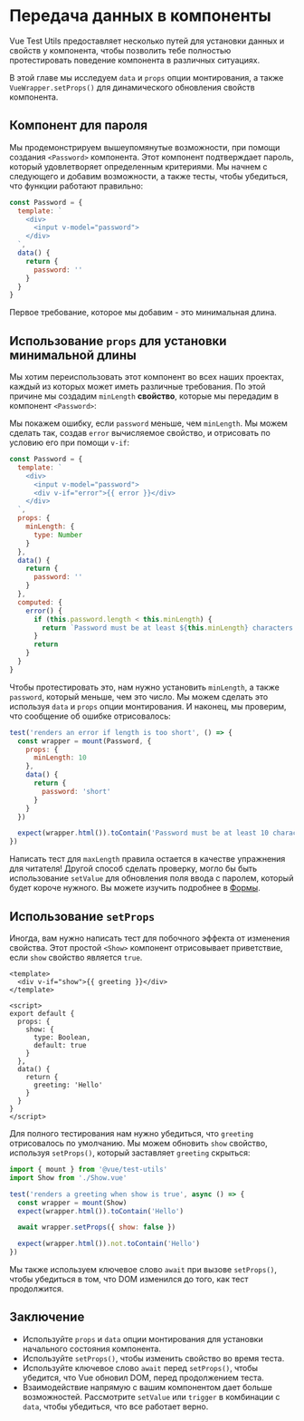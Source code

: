 # Передача данных в компоненты

Vue Test Utils предоставляет несколько путей для установки данных и свойств у компонента, чтобы позволить тебе полностью протестировать поведение компонента в различных ситуациях.

В этой главе мы исследуем `data` и `props` опции монтирования, а также `VueWrapper.setProps()` для динамического обновления свойств компонента.

## Компонент для пароля

Мы продемонстрируем вышеупомянутые возможности, при помощи создания `<Password>` компонента. Этот компонент подтверждает пароль, который удовлетворяет определенным критериями. Мы начнем с следующего и добавим возможности, а также тесты, чтобы убедиться, что функции работают правильно:

```js
const Password = {
  template: `
    <div>
      <input v-model="password">
    </div>
  `,
  data() {
    return {
      password: ''
    }
  }
}
```

Первое требование, которое мы добавим - это минимальная длина.

## Использование `props` для установки минимальной длины

Мы хотим переиспользовать этот компонент во всех наших проектах, каждый из которых может иметь различные требования. По этой причине мы создадим `minLength` **свойство**, которые мы передадим в компонент `<Password>`:

Мы покажем ошибку, если `password` меньше, чем `minLength`. Мы можем сделать так, создав `error` вычисляемое свойство, и отрисовать по условию его при помощи `v-if`:

```js
const Password = {
  template: `
    <div>
      <input v-model="password">
      <div v-if="error">{{ error }}</div>
    </div>
  `,
  props: {
    minLength: {
      type: Number
    }
  },
  data() {
    return {
      password: ''
    }
  },
  computed: {
    error() {
      if (this.password.length < this.minLength) {
        return `Password must be at least ${this.minLength} characters.`
      }
      return
    }
  }
}
```

Чтобы протестировать это, нам нужно установить `minLength`, а также `password`, который меньше, чем это число. Мы можем сделать это используя `data` и `props` опции монтирования. И наконец, мы проверим, что сообщение об ошибке отрисовалось:

```js
test('renders an error if length is too short', () => {
  const wrapper = mount(Password, {
    props: {
      minLength: 10
    },
    data() {
      return {
        password: 'short'
      }
    }
  })

  expect(wrapper.html()).toContain('Password must be at least 10 characters')
})
```

Написать тест для `maxLength` правила остается в качестве упражнения для читателя! Другой способ сделать проверку, могло бы быть использование `setValue` для обновления поля ввода с паролем, который будет короче нужного. Вы можете изучить подробнее в [Формы](/ru/guide/essentials/forms).

## Использование `setProps`

Иногда, вам нужно написать тест для побочного эффекта от изменения свойства. Этот простой `<Show>` компонент отрисовывает приветствие, если `show` свойство является `true`.

```vue
<template>
  <div v-if="show">{{ greeting }}</div>
</template>

<script>
export default {
  props: {
    show: {
      type: Boolean,
      default: true
    }
  },
  data() {
    return {
      greeting: 'Hello'
    }
  }
}
</script>
```

Для полного тестирования нам нужно убедиться, что `greeting` отрисовалось по умолчанию. Мы можем обновить `show` свойство, используя `setProps()`, который заставляет `greeting` скрыться:

```js
import { mount } from '@vue/test-utils'
import Show from './Show.vue'

test('renders a greeting when show is true', async () => {
  const wrapper = mount(Show)
  expect(wrapper.html()).toContain('Hello')

  await wrapper.setProps({ show: false })

  expect(wrapper.html()).not.toContain('Hello')
})
```

Мы также используем ключевое слово `await` при вызове `setProps()`, чтобы убедиться в том, что DOM изменился до того, как тест продолжится.

## Заключение

- Используйте `props` и `data` опции монтирования для установки начального состояния компонента.
- Используйте `setProps()`, чтобы изменить свойство во время теста.
- Используйте ключевое слово `await` перед `setProps()`, чтобы убедится, что Vue обновил DOM, перед продолжением теста.
- Взаимодействие напрямую с вашим компонентом дает больше возможностей. Рассмотрите `setValue` или `trigger` в комбинации с `data`, чтобы убедиться, что все работает верно.
